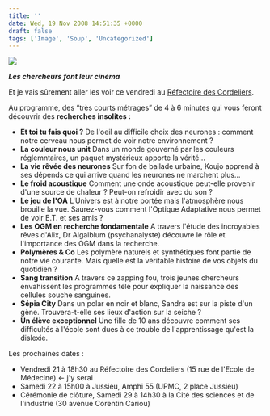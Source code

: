 ```yaml
---
title: ''
date: Wed, 19 Nov 2008 14:51:35 +0000
draft: false
tags: ['Image', 'Soup', 'Uncategorized']
---
```


![](https://madd0.files.wordpress.com/2008/11/rcxxgaq0nghn0h2ucttow87wo1_540.png)

**_Les chercheurs font leur cinéma_**

Et je vais sûrement aller les voir ce vendredi au [Réfectoire des Cordeliers](http://maps.google.com/maps?f=q&hl=en&geocode=&q=15+Rue+de+l'Ecole+de+M%C3%A9decine,+75006+Paris,+France&sll=48.852546,2.338049&sspn=0.007766,0.021973&ie=UTF8&ll=48.851868,2.340367&spn=0.007766,0.021973&z=16&g=15+Rue+de+l'Ecole+de+M%C3%A9decine,+75006+Paris,+France&iwloc=addr).

Au programme, des “très courts métrages” de 4 à 6 minutes qui vous feront découvrir des **recherches insolites :**

*   **Et toi tu fais quoi ?** De l'oeil au difficile choix des neurones : comment notre cerveau nous permet de voir notre environnement ?
*   **La couleur nous unit** Dans un monde gouverné par les couleurs réglemntaires, un paquet mystérieux apporte la vérité…
*   **La vie rêvée des neurones** Sur fon de ballade urbaine, Koujo apprend à ses dépends ce qui arrive quand les neurones ne marchent plus…
*   **Le froid acoustique** Comment une onde acoustique peut-elle provenir d'une source de chaleur ? Peut-on refroidir avec du son ?
*   **Le jeu de l'OA** L'Univers est à notre portée mais l'atmosphère nous brouille la vue. Saurez-vous comment l'Optique Adaptative nous permet de voir E.T. et ses amis ?
*   **Les OGM en recherche fondamentale** A travers l'étude des incroyables rêves d'Alix, Dr Algalblum (psychanalyste) découvre le rôle et l'importance des OGM dans la recherche.
*   **Polymères & Co** Les polymère naturels et synthétiques font partie de notre vie courante. Mais quelle est la véritable histoire de vos objets du quotidien ?
*   **Sang transition** A travers ce zapping fou, trois jeunes chercheurs envahissent les programmes télé pour expliquer la naissance des cellules souche sanguines.
*   **Sépia City** Dans un polar en noir et blanc, Sandra est sur la piste d'un gène. Trouvera-t-elle ses lieux d'action sur la seiche ?
*   **Un élève exceptionnel** Une fille de 10 ans découvre comment ses difficultés à l'école sont dues à ce trouble de l'apprentissage qu'est la dislexie.

Les prochaines dates :

*   Vendredi 21 à 18h30 au Réfectoire des Cordeliers (15 rue de l'Ecole de Médecine) <- j'y serai
*   Samedi 22 à 15h00 à Jussieu, Amphi 55 (UPMC, 2 place Jussieu)
*   Cérémonie de clôture, Samedi 29 à 14h30 à la Cité des sciences et de l'industrie (30 avenue Corentin Cariou)